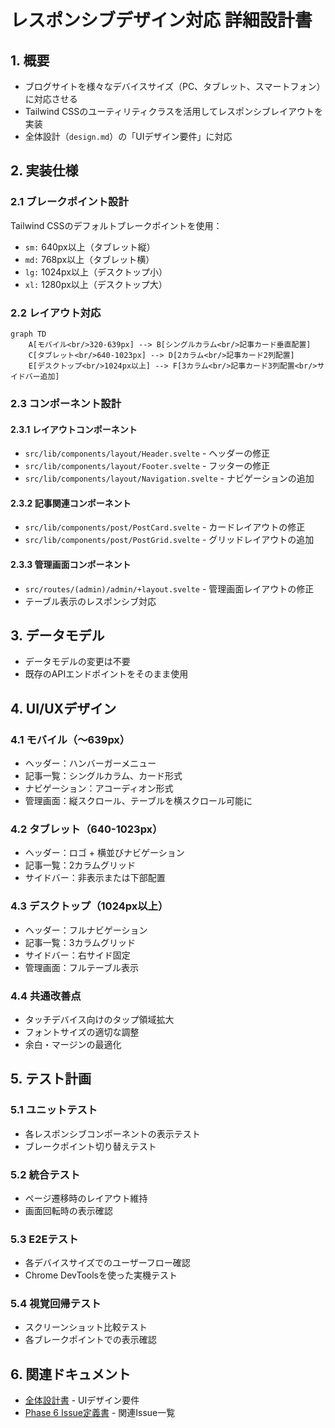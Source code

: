 # レスポンシブデザイン対応 詳細設計書

## 1. 概要

- ブログサイトを様々なデバイスサイズ（PC、タブレット、スマートフォン）に対応させる
- Tailwind CSSのユーティリティクラスを活用してレスポンシブレイアウトを実装
- 全体設計（`design.md`）の「UIデザイン要件」に対応

## 2. 実装仕様

### 2.1 ブレークポイント設計

Tailwind CSSのデフォルトブレークポイントを使用：
- `sm:` 640px以上（タブレット縦）
- `md:` 768px以上（タブレット横）
- `lg:` 1024px以上（デスクトップ小）
- `xl:` 1280px以上（デスクトップ大）

### 2.2 レイアウト対応

```mermaid
graph TD
    A[モバイル<br/>320-639px] --> B[シングルカラム<br/>記事カード垂直配置]
    C[タブレット<br/>640-1023px] --> D[2カラム<br/>記事カード2列配置]  
    E[デスクトップ<br/>1024px以上] --> F[3カラム<br/>記事カード3列配置<br/>サイドバー追加]
```

### 2.3 コンポーネント設計

#### 2.3.1 レイアウトコンポーネント
- `src/lib/components/layout/Header.svelte` - ヘッダーの修正
- `src/lib/components/layout/Footer.svelte` - フッターの修正
- `src/lib/components/layout/Navigation.svelte` - ナビゲーションの追加

#### 2.3.2 記事関連コンポーネント
- `src/lib/components/post/PostCard.svelte` - カードレイアウトの修正
- `src/lib/components/post/PostGrid.svelte` - グリッドレイアウトの追加

#### 2.3.3 管理画面コンポーネント
- `src/routes/(admin)/admin/+layout.svelte` - 管理画面レイアウトの修正
- テーブル表示のレスポンシブ対応

## 3. データモデル

- データモデルの変更は不要
- 既存のAPIエンドポイントをそのまま使用

## 4. UI/UXデザイン

### 4.1 モバイル（〜639px）
- ヘッダー：ハンバーガーメニュー
- 記事一覧：シングルカラム、カード形式
- ナビゲーション：アコーディオン形式
- 管理画面：縦スクロール、テーブルを横スクロール可能に

### 4.2 タブレット（640-1023px）
- ヘッダー：ロゴ + 横並びナビゲーション
- 記事一覧：2カラムグリッド
- サイドバー：非表示または下部配置

### 4.3 デスクトップ（1024px以上）
- ヘッダー：フルナビゲーション
- 記事一覧：3カラムグリッド
- サイドバー：右サイド固定
- 管理画面：フルテーブル表示

### 4.4 共通改善点
- タッチデバイス向けのタップ領域拡大
- フォントサイズの適切な調整
- 余白・マージンの最適化

## 5. テスト計画

### 5.1 ユニットテスト
- 各レスポンシブコンポーネントの表示テスト
- ブレークポイント切り替えテスト

### 5.2 統合テスト
- ページ遷移時のレイアウト維持
- 画面回転時の表示確認

### 5.3 E2Eテスト
- 各デバイスサイズでのユーザーフロー確認
- Chrome DevToolsを使った実機テスト

### 5.4 視覚回帰テスト
- スクリーンショット比較テスト
- 各ブレークポイントでの表示確認

## 6. 関連ドキュメント

- [全体設計書](../../design.md) - UIデザイン要件
- [Phase 6 Issue定義書](../../issues/phase-6/) - 関連Issue一覧